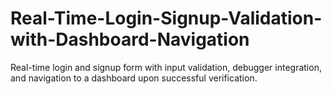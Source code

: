 # Real-Time-Login-Signup-Validation-with-Dashboard-Navigation
Real-time login and signup form with input validation, debugger integration, and navigation to a dashboard upon successful verification.
